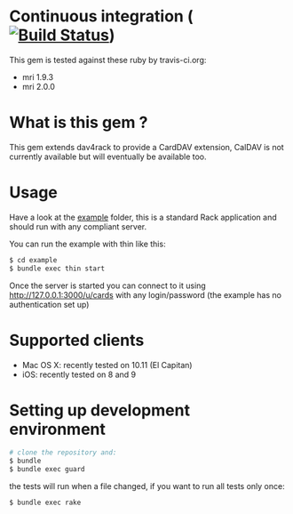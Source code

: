 
# Continuous integration ([![Build Status](https://secure.travis-ci.org/schmurfy/dav4rack_ext.png)](http://travis-ci.org/schmurfy/dav4rack_ext))

This gem is tested against these ruby by travis-ci.org:

- mri 1.9.3
- mri 2.0.0

# What is this gem ?
This gem extends dav4rack to provide a CardDAV extension, CalDAV is not currently available but will eventually be available too.


# Usage

Have a look at the [example](example) folder, this is a standard Rack application and should run with any compliant server.

You can run the example with thin like this:

```bash
$ cd example
$ bundle exec thin start
```

Once the server is started you can connect to it using http://127.0.0.1:3000/u/cards with any login/password
(the example has no authentication set up)

# Supported clients
- Mac OS X: recently tested on 10.11 (El Capitan)
- iOS: recently tested on 8 and 9

# Setting up development environment

```bash
# clone the repository and:
$ bundle
$ bundle exec guard
```

the tests will run when a file changed, if you want to run all tests only once:

```bash
$ bundle exec rake
```
